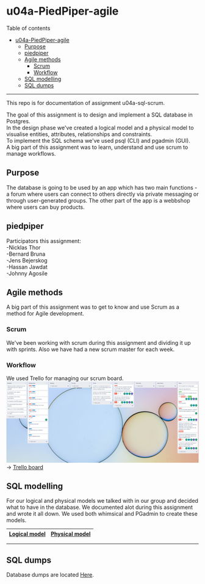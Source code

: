 # u04a-PiedPiper-agile 

Table of contents  

- [u04a-PiedPiper-agile](#u04a-sql-agile)
  - [Purpose](#purpose)
  - [piedpiper](#piedpiper)
  - [Agile methods](#agile-methods)
    - [Scrum](#scrum)
    - [Workflow](#workflow)
  - [SQL modelling](#sql-modelling)
  - [SQL dumps](#sql-dumps)

___

This repo is for documentation of assignment u04a-sql-scrum.  
  
The goal of this assignment is to design and implement a SQL database in Postgres.  
In the design phase we've created a logical model and a physical model to visualise entities, attributes, relationships and constraints.  
To implement the SQL schema we've used psql (CLI) and pgadmin (GUI).  
A big part of this assignment was to learn, understand and use scrum to manage workflows.  

## Purpose  

The database is going to be used by an app which has two main functions - a forum where users can connect to others directly via private messaging or through user-generated groups. The other part of the app is a webbshop where users can buy products.

## piedpiper 

Participators this assignment:  
-Nicklas Thor\
-Bernard Bruna\
-Jens Bejerskog\
-Hassan Jawdat\
-Johnny Agosile


## Agile methods  

A big part of this assignment was to get to know and use Scrum as a method for Agile development. 


### Scrum  

We've been working with scrum during this assignment and dividing it up with sprints. Also we have had a new scrum master for each week. 

### Workflow  

We used Trello for managing our scrum board.  
![Screenshot of our Trello board](trello.PNG)  
&rarr; [Trello board](https://trello.com/b/QheWWuGd/teamprojekt1)  

## SQL modelling  

For our logical and physical models we talked with in our group and decided what to have in the database. We documented alot during this assignment and wrote it all down. We used both whimsical and PGadmin to create these models.
  

|[Logical model](logical.PNG)|[Physical model](pgamdinerd.PNG)|
|---|---|


___

## SQL dumps  

Database dumps are located [Here](Schema_piedpiper_backup_v2.sql).